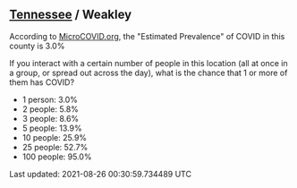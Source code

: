 
## [Tennessee](/united-states/tennessee) / Weakley

According to [MicroCOVID.org](http://microcovid.org),
the "Estimated Prevalence" of COVID in this county is 3.0%

If you interact with a certain number of people in this location
(all at once in a group, or spread out across the day), what is the chance that
1 or more of them has COVID?

- 1 person: 3.0%
- 2 people: 5.8%
- 3 people: 8.6%
- 5 people: 13.9%
- 10 people: 25.9%
- 25 people: 52.7%
- 100 people: 95.0%

Last updated: 2021-08-26 00:30:59.734489 UTC
